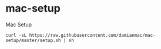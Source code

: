 # mac-setup

Mac Setup

```shell
curl -sL https://raw.githubusercontent.com/damianmac/mac-setup/master/setup.sh | sh
```
